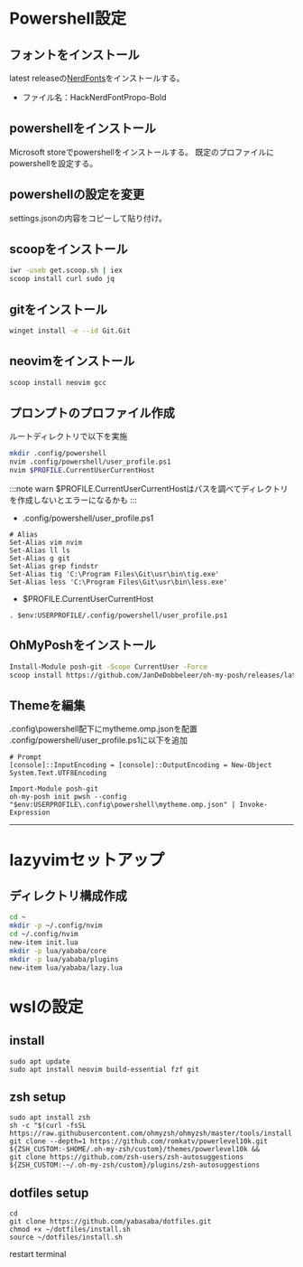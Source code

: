 # Powershell設定

## フォントをインストール

latest releaseの[NerdFonts](https://github.com/ryanoasis/nerd-fonts?tab=readme-ov-file)をインストールする。

- ファイル名：HackNerdFontPropo-Bold

## powershellをインストール

Microsoft storeでpowershellをインストールする。
既定のプロファイルにpowershellを設定する。

## powershellの設定を変更

settings.jsonの内容をコピーして貼り付け。


## scoopをインストール

```sh
iwr -useb get.scoop.sh | iex
scoop install curl sudo jq
```

## gitをインストール

```sh
winget install -e --id Git.Git
```

## neovimをインストール

```sh
scoop install neovim gcc
```

## プロンプトのプロファイル作成

ルートディレクトリで以下を実施

```sh
mkdir .config/powershell
nvim .config/powershell/user_profile.ps1
nvim $PROFILE.CurrentUserCurrentHost
```
:::note warn
$PROFILE.CurrentUserCurrentHostはパスを調べてディレクトリを作成しないとエラーになるかも
:::

- .config/powershell/user_profile.ps1

```
# Alias
Set-Alias vim nvim
Set-Alias ll ls
Set-Alias g git
Set-Alias grep findstr
Set-Alias tig 'C:\Program Files\Git\usr\bin\tig.exe'
Set-Alias less 'C:\Program Files\Git\usr\bin\less.exe'
```

- $PROFILE.CurrentUserCurrentHost

```
. $env:USERPROFILE/.config/powershell/user_profile.ps1
```

## OhMyPoshをインストール

```sh
Install-Module posh-git -Scope CurrentUser -Force
scoop install https://github.com/JanDeDobbeleer/oh-my-posh/releases/latest/download/oh-my-posh.json
```

## Themeを編集

.config\powershell配下にmytheme.omp.jsonを配置
.config/powershell/user_profile.ps1に以下を追加


```
# Prompt
[console]::InputEncoding = [console]::OutputEncoding = New-Object System.Text.UTF8Encoding

Import-Module posh-git
oh-my-posh init pwsh --config "$env:USERPROFILE\.config\powershell\mytheme.omp.json" | Invoke-Expression
```


---

# lazyvimセットアップ

## ディレクトリ構成作成

```sh
cd ~
mkdir -p ~/.config/nvim
cd ~/.config/nvim
new-item init.lua
mkdir -p lua/yababa/core
mkdir -p lua/yababa/plugins
new-item lua/yababa/lazy.lua
```

# wslの設定

## install

```
sudo apt update
sudo apt install neovim build-essential fzf git
```

## zsh setup

```
sudo apt install zsh
sh -c "$(curl -fsSL https://raw.githubusercontent.com/ohmyzsh/ohmyzsh/master/tools/install.sh)"
git clone --depth=1 https://github.com/romkatv/powerlevel10k.git ${ZSH_CUSTOM:-$HOME/.oh-my-zsh/custom}/themes/powerlevel10k &&
git clone https://github.com/zsh-users/zsh-autosuggestions ${ZSH_CUSTOM:-~/.oh-my-zsh/custom}/plugins/zsh-autosuggestions
```

## dotfiles setup

```
cd
git clone https://github.com/yabasaba/dotfiles.git
chmod +x ~/dotfiles/install.sh
source ~/dotfiles/install.sh
```

restart terminal

